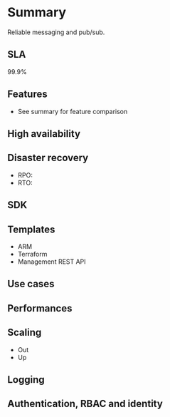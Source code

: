 Summary
=======

Reliable messaging and pub/sub.

SLA
---

99.9%

Features
--------

  * See summary for feature comparison

High availability
-----------------

Disaster recovery
-----------------

  * RPO:
  * RTO:

SDK
---

Templates
---------

  * ARM
  * Terraform
  * Management REST API

Use cases
---------

Performances
------------

Scaling
-------

  * Out
  * Up

Logging
-------

Authentication, RBAC and identity
---------------------------------
